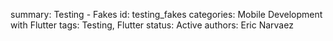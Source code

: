 summary: Testing - Fakes
id: testing_fakes
categories: Mobile Development with Flutter
tags: Testing, Flutter
status:  Active
authors: Eric Narvaez
